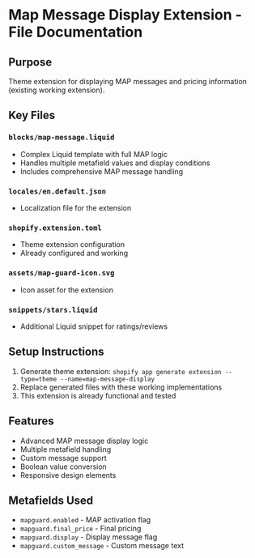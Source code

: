 # Map Message Display Extension - File Documentation

## Purpose
Theme extension for displaying MAP messages and pricing information (existing working extension).

## Key Files

### `blocks/map-message.liquid`
- Complex Liquid template with full MAP logic
- Handles multiple metafield values and display conditions
- Includes comprehensive MAP message handling

### `locales/en.default.json`
- Localization file for the extension

### `shopify.extension.toml`
- Theme extension configuration
- Already configured and working

### `assets/map-guard-icon.svg`
- Icon asset for the extension

### `snippets/stars.liquid`
- Additional Liquid snippet for ratings/reviews

## Setup Instructions

1. Generate theme extension: `shopify app generate extension --type=theme --name=map-message-display`
2. Replace generated files with these working implementations
3. This extension is already functional and tested

## Features
- Advanced MAP message display logic
- Multiple metafield handling
- Custom message support
- Boolean value conversion
- Responsive design elements

## Metafields Used
- `mapguard.enabled` - MAP activation flag
- `mapguard.final_price` - Final pricing
- `mapguard.display` - Display message flag  
- `mapguard.custom_message` - Custom message text
